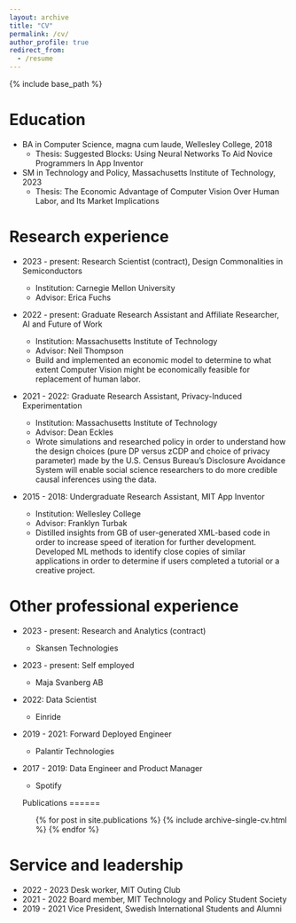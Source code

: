 ```yaml
---
layout: archive
title: "CV"
permalink: /cv/
author_profile: true
redirect_from:
  - /resume
---
```


{% include base_path %}

Education
======
* BA in Computer Science, magna cum laude, Wellesley College, 2018
  * Thesis: Suggested Blocks: Using Neural Networks To Aid Novice Programmers In App Inventor
* SM in Technology and Policy, Massachusetts Institute of Technology, 2023
  * Thesis: The Economic Advantage of Computer Vision Over Human Labor, and Its Market Implications

Research experience
======

* 2023 - present: Research Scientist (contract), Design Commonalities in Semiconductors
  * Institution: Carnegie Mellon University
  * Advisor: Erica Fuchs

* 2022 - present: Graduate Research Assistant and Affiliate Researcher, AI and Future of Work
  * Institution: Massachusetts Institute of Technology
  * Advisor: Neil Thompson
  * Build and implemented an economic model to determine to what extent Computer Vision might be economically feasible for replacement of human labor.

* 2021 - 2022: Graduate Research Assistant, Privacy-Induced Experimentation
  * Institution: Massachusetts Institute of Technology
  * Advisor: Dean Eckles
  * Wrote simulations and researched policy in order to understand how the design choices (pure DP versus zCDP and choice of privacy parameter) made by the U.S. Census Bureau’s Disclosure Avoidance System will enable social science researchers to do more credible causal inferences using the data. 

* 2015 - 2018: Undergraduate Research Assistant, MIT App Inventor
  * Institution: Wellesley College
  * Advisor: Franklyn Turbak
  * Distilled insights from GB of user-generated XML-based code in order to increase speed of iteration for further development. Developed ML methods to identify close copies of similar applications in order to determine if users completed a tutorial or a creative project. 

  
Other professional experience
======

* 2023 - present: Research and Analytics (contract)
  * Skansen Technologies
  
* 2023 - present: Self employed
  * Maja Svanberg AB

* 2022: Data Scientist
  * Einride
  
* 2019 - 2021: Forward Deployed Engineer
  * Palantir Technologies
  
* 2017 - 2019: Data Engineer and Product Manager
  * Spotify

  Publications
======
  <ul>{% for post in site.publications %}
    {% include archive-single-cv.html %}
  {% endfor %}</ul>
  
  
Service and leadership
======

* 2022 - 2023 Desk worker, MIT Outing Club
* 2021 - 2022 Board member, MIT Technology and Policy Student Society
* 2019 - 2021 Vice President, Swedish International Students and Alumni
